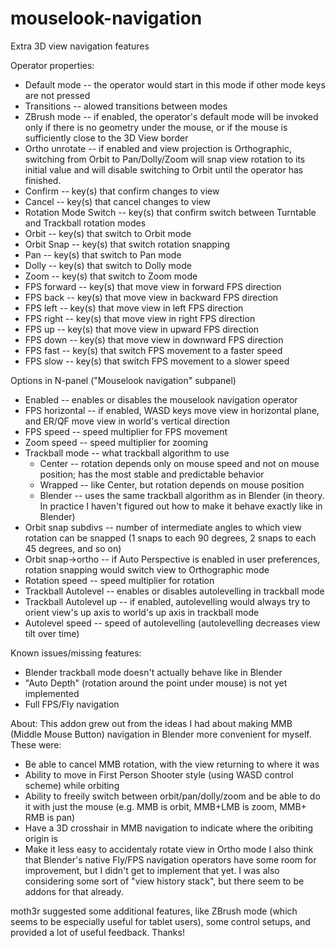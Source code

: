 mouselook-navigation
====================
Extra 3D view navigation features

Operator properties:
* Default mode -- the operator would start in this mode if other mode keys are not pressed
* Transitions -- alowed transitions between modes
* ZBrush mode -- if enabled, the operator's default mode will be invoked only if there is no geometry under the mouse, or if the mouse is sufficiently close to the 3D View border
* Ortho unrotate -- if enabled and view projection is Orthographic, switching from Orbit to Pan/Dolly/Zoom will snap view rotation to its initial value and will disable switching to Orbit until the operator has finished.
* Confirm -- key(s) that confirm changes to view
* Cancel -- key(s) that cancel changes to view
* Rotation Mode Switch -- key(s) that confirm switch between Turntable and Trackball rotation modes
* Orbit -- key(s) that switch to Orbit mode
* Orbit Snap -- key(s) that switch rotation snapping
* Pan -- key(s) that switch to Pan mode
* Dolly -- key(s) that switch to Dolly mode
* Zoom -- key(s) that switch to Zoom mode
* FPS forward -- key(s) that move view in forward FPS direction
* FPS back -- key(s) that move view in backward FPS direction
* FPS left -- key(s) that move view in left FPS direction
* FPS right -- key(s) that move view in right FPS direction
* FPS up -- key(s) that move view in upward FPS direction
* FPS down -- key(s) that move view in downward FPS direction
* FPS fast -- key(s) that switch FPS movement to a faster speed
* FPS slow -- key(s) that switch FPS movement to a slower speed

Options in N-panel ("Mouselook navigation" subpanel)
* Enabled -- enables or disables the mouselook navigation operator
* FPS horizontal -- if enabled, WASD keys move view in horizontal plane, and ER/QF move view in world's vertical direction
* FPS speed -- speed multiplier for FPS movement
* Zoom speed -- speed multiplier for zooming
* Trackball mode -- what trackball algorithm to use
  * Center -- rotation depends only on mouse speed and not on mouse position; has the most stable and predictable behavior
  * Wrapped -- like Center, but rotation depends on mouse position
  * Blender -- uses the same trackball algorithm as in Blender (in theory. In practice I haven't figured out how to make it behave exactly like in Blender)
* Orbit snap subdivs -- number of intermediate angles to which view rotation can be snapped (1 snaps to each 90 degrees, 2 snaps to each 45 degrees, and so on)
* Orbit snap->ortho -- if Auto Perspective is enabled in user preferences, rotation snapping would switch view to Orthographic mode
* Rotation speed -- speed multiplier for rotation
* Trackball Autolevel -- enables or disables autolevelling in trackball mode
* Trackball Autolevel up -- if enabled, autolevelling would always try to orient view's up axis to world's up axis in trackball mode
* Autolevel speed -- speed of autolevelling (autolevelling decreases view tilt over time)

Known issues/missing features:
* Blender trackball mode doesn't actually behave like in Blender
* "Auto Depth" (rotation around the point under mouse) is not yet implemented
* Full FPS/Fly navigation

About:
This addon grew out from the ideas I had about making MMB (Middle Mouse Button) navigation in Blender more convenient for myself. These were:
* Be able to cancel MMB rotation, with the view returning to where it was
* Ability to move in First Person Shooter style (using WASD control scheme) while orbiting
* Ability to freeily switch between orbit/pan/dolly/zoom and be able to do it with just the mouse (e.g. MMB is orbit, MMB+LMB is zoom, MMB+ RMB is pan)
* Have a 3D crosshair in MMB navigation to indicate where the oribiting origin is
* Make it less easy to accidentaly rotate view in Ortho mode
I also think that Blender's native Fly/FPS navigation operators have some room for improvement, but I didn't get to implement that yet.
I was also considering some sort of "view history stack", but there seem to be addons for that already.

moth3r suggested some additional features, like ZBrush mode (which seems to be especially useful for tablet users), some control setups, and provided a lot of useful feedback. Thanks!
